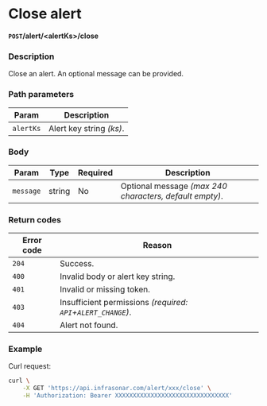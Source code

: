 # Close alert
**`POST`/alert/<alertKs\>/close**

### Description
Close an alert. An optional message can be provided.

### Path parameters
Param               | Description
--------------------|-------------
`alertKs`           | Alert key string _(ks)_.

### Body
Param       | Type      | Required  | Description
------------|-----------|-----------|-------------
`message`   | string    | No        | Optional message _(max 240 characters, default empty)_.

### Return codes
Error code  | Reason
------------|--------
`204`       | Success.
`400`       | Invalid body or alert key string.
`401`       | Invalid or missing token.
`403`       | Insufficient permissions _(required: `API`+`ALERT_CHANGE`)_.
`404`       | Alert not found.

### Example
Curl request:
```bash
curl \
    -X GET 'https://api.infrasonar.com/alert/xxx/close' \
    -H 'Authorization: Bearer XXXXXXXXXXXXXXXXXXXXXXXXXXXXXXXX'
```
